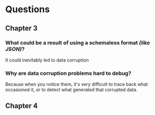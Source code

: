 # Questions 

## Chapter 3
### What could be a result of using a schemaless format _(like JSON)_?
It could inevitably led to data corruption

### Why are data corruption problems hard to debug?
Because when you notice them, it's very difficult to trace back what occasioned it, or to detect what generated that corrupted data.
## Chapter 4
<!--stackedit_data:
eyJoaXN0b3J5IjpbLTIwMzEzMjExNjNdfQ==
-->
